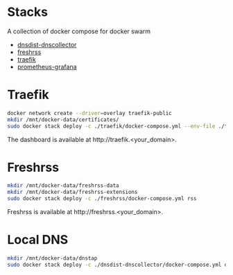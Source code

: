 # Stacks

A collection of docker compose for docker swarm

- [dnsdist-dnscollector](./dnsdist-dnscollector)
- [freshrss](./freshrss)
- [traefik](./traefik)
- [prometheus-grafana](./prometheus-grafana)

# Traefik

```bash
docker network create --driver=overlay traefik-public
mkdir /mnt/docker-data/certificates/
sudo docker stack deploy -c ./traefik/docker-compose.yml --env-file ./traefik/.env rp
```

The dashboard is available at http://traefik.<your_domain>.

# Freshrss

```bash
mkdir /mnt/docker-data/freshrss-data
mkdir /mnt/docker-data/freshrss-extensions
sudo docker stack deploy -c ./freshrss/docker-compose.yml rss
```

Freshrss is available at http://freshrss.<your_domain>.


# Local DNS

```bash
mkdir /mnt/docker-data/dnstap
sudo docker stack deploy -c ./dnsdist-dnscollector/docker-compose.yml dns
```